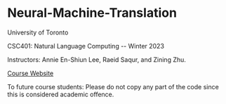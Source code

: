 # Neural-Machine-Translation

University of Toronto

CSC401: Natural Language Computing -- Winter 2023

Instructors: Annie En-Shiun Lee, Raeid Saqur, and Zining Zhu.

[Course Website](https://www.cs.toronto.edu/~raeidsaqur/csc401/)

To future course students: Please do not copy any part of the code since this is considered academic offence.